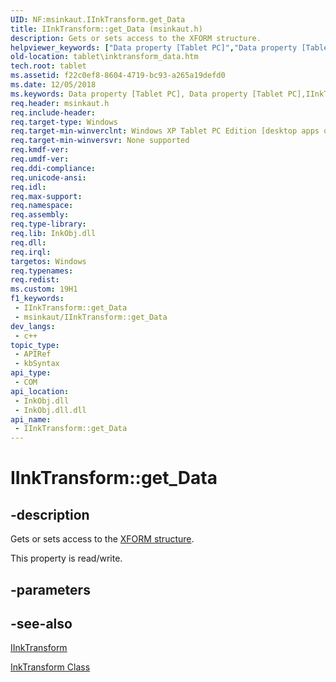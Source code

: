 ```yaml
---
UID: NF:msinkaut.IInkTransform.get_Data
title: IInkTransform::get_Data (msinkaut.h)
description: Gets or sets access to the XFORM structure.
helpviewer_keywords: ["Data property [Tablet PC]","Data property [Tablet PC]","IInkTransform interface","IInkTransform interface [Tablet PC]","Data property","IInkTransform.Data","IInkTransform.get_Data","IInkTransform::Data","IInkTransform::get_Data","IInkTransform::put_Data","InkTransform.get_Data","InkTransform.put_Data","f22c0ef8-8604-4719-bc93-a265a19defd0","get_Data","msinkaut/IInkTransform::Data","msinkaut/IInkTransform::get_Data","msinkaut/IInkTransform::put_Data","put_Data","tablet.inktransform_data"]
old-location: tablet\inktransform_data.htm
tech.root: tablet
ms.assetid: f22c0ef8-8604-4719-bc93-a265a19defd0
ms.date: 12/05/2018
ms.keywords: Data property [Tablet PC], Data property [Tablet PC],IInkTransform interface, IInkTransform interface [Tablet PC],Data property, IInkTransform.Data, IInkTransform.get_Data, IInkTransform::Data, IInkTransform::get_Data, IInkTransform::put_Data, InkTransform.get_Data, InkTransform.put_Data, f22c0ef8-8604-4719-bc93-a265a19defd0, get_Data, msinkaut/IInkTransform::Data, msinkaut/IInkTransform::get_Data, msinkaut/IInkTransform::put_Data, put_Data, tablet.inktransform_data
req.header: msinkaut.h
req.include-header: 
req.target-type: Windows
req.target-min-winverclnt: Windows XP Tablet PC Edition [desktop apps only]
req.target-min-winversvr: None supported
req.kmdf-ver: 
req.umdf-ver: 
req.ddi-compliance: 
req.unicode-ansi: 
req.idl: 
req.max-support: 
req.namespace: 
req.assembly: 
req.type-library: 
req.lib: InkObj.dll
req.dll: 
req.irql: 
targetos: Windows
req.typenames: 
req.redist: 
ms.custom: 19H1
f1_keywords:
 - IInkTransform::get_Data
 - msinkaut/IInkTransform::get_Data
dev_langs:
 - c++
topic_type:
 - APIRef
 - kbSyntax
api_type:
 - COM
api_location:
 - InkObj.dll
 - InkObj.dll.dll
api_name:
 - IInkTransform::get_Data
---
```


# IInkTransform::get_Data


## -description

Gets or sets access to the <a href="https://msdn.microsoft.com/library/sa8tfzsx(vs.71).aspx">XFORM structure</a>.



This property is read/write.

## -parameters

## -see-also

<a href="https://msdn.microsoft.com/en-us/library/Mt846808(v=VS.85).aspx">IInkTransform</a>



<a href="/windows/desktop/tablet/inktransform-class">InkTransform Class</a>

